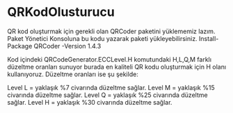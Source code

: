 # QRKodOlusturucu
 
QR kod oluşturmak için gerekli olan QRCoder paketini yüklememiz lazım. Paket Yönetici Konsoluna bu kodu yazarak paketi yükleyebilirsiniz.
Install-Package QRCoder -Version 1.4.3


Kod içindeki QRCodeGenerator.ECCLevel.H komutundaki H,L,Q,M farklı düzeltme oranları sunuyor burada en kaliteli QR kodu oluşturmak için H olanı kullanıyoruz.
Düzeltme oranları ise şu şekilde:

Level L = yaklaşık %7 civarında düzeltme sağlar.
Level M = yaklaşık %15 civarında düzeltme sağlar.
Level Q = yaklaşık %25 civarında düzeltme sağlar.
Level H = yaklaşık %30 civarında düzeltme sağlar.

